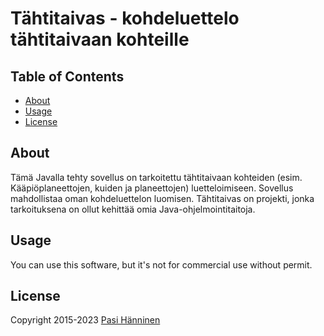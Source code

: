 # Tähtitaivas - kohdeluettelo tähtitaivaan kohteille

## Table of Contents

- [About](#about)
- [Usage](#usage)
- [License](#license)

## About <a name = "about"></a>

Tämä Javalla tehty sovellus on tarkoitettu tähtitaivaan kohteiden (esim. Kääpiöplaneettojen, kuiden ja planeettojen) luetteloimiseen. Sovellus mahdollistaa oman kohdeluettelon luomisen. Tähtitaivas on projekti, jonka tarkoituksena on ollut kehittää omia Java-ohjelmointitaitoja.

## Usage <a name = "license"></a>

You can use this software, but it's not for commercial use without permit.

## License <a name = "license"></a>

Copyright 2015-2023 [Pasi Hänninen](https://www.linkedin.com/in/pasihanninen/)
